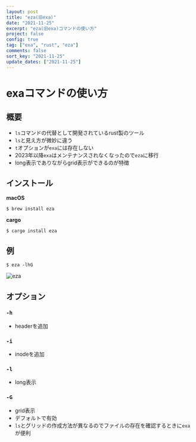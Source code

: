 ```yaml
---
layout: post
title: "eza(旧exa)"
date: "2021-11-25"
excerpt: "eza(旧exa)コマンドの使い方"
project: false
config: true
tag: ["exa", "rust", "eza"]
comments: false
sort_key: "2021-11-25"
update_dates: ["2021-11-25"]
---
```


# exaコマンドの使い方

## 概要
 - `ls`コマンドの代替として開発されているrust製のツール
 - `ls`と見え方が微妙に違う
 - `t`オプションが`exa`には存在しない
 - 2023年以降`exa`はメンテナンスされなくなったので`eza`に移行
 - long表示でありながらgrid表示ができるのが特徴

## インストール

**macOS**
```console
$ brew install eza
```

**cargo**
```console
$ cargo install eza
```

## 例

```console
$ eza -lhG
```

<div class="img-center">
  <img src="https://f004.backblazeb2.com/file/gimpeik/Images/Screenshot+2023-10-07+at+16.26.57.png" alt="eza">
</div>

## オプション

### `-h`
 - headerを追加

### `-i`
 - inodeを追加

### `-l`
 - long表示

### `-G`
 - grid表示
 - デフォルトで有効
 - `ls`とグリッドの作成方法が異なるのでファイルの存在を確認するときに`exa`が便利
